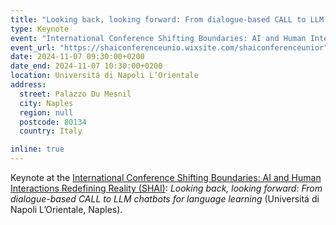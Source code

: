 ```yaml
---
title: "Looking back, looking forward: From dialogue-based CALL to LLM chatbots for language learning"
type: Keynote
event: "International Conference Shifting Boundaries: AI and Human Interactions Redefining Reality (SHAI)"
event_url: "https://shaiconferenceunio.wixsite.com/shaiconferenceunior"
date: 2024-11-07 09:30:00+0200
date_end: 2024-11-07 10:30:00+0200
location: Universitá di Napoli L’Orientale
address:
  street: Palazzo Du Mesnil
  city: Naples
  region: null
  postcode: 80134
  country: Italy

inline: true
---
```


Keynote at the [International Conference Shifting Boundaries: AI and Human Interactions Redefining Reality (SHAI)](https://shaiconferenceunio.wixsite.com/shaiconferenceunior): _Looking back, looking forward: From dialogue-based CALL to LLM chatbots for language learning_ (Universitá di Napoli L’Orientale, Naples).
